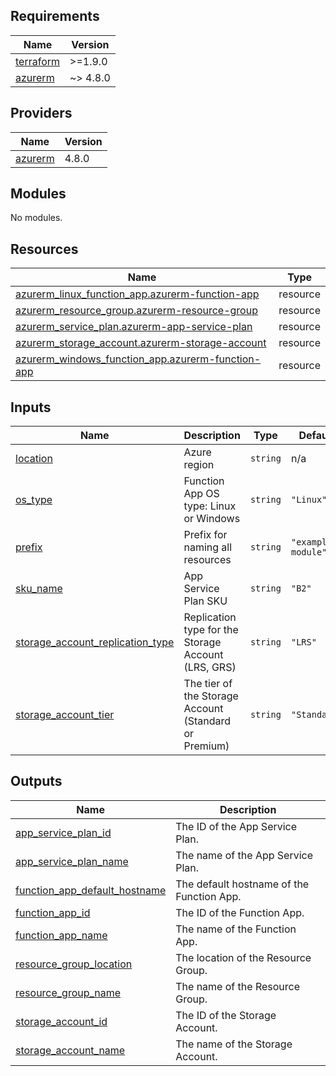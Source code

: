 ## Requirements

| Name | Version |
|------|---------|
| <a name="requirement_terraform"></a> [terraform](#requirement\_terraform) | >=1.9.0 |
| <a name="requirement_azurerm"></a> [azurerm](#requirement\_azurerm) | ~> 4.8.0 |

## Providers

| Name | Version |
|------|---------|
| <a name="provider_azurerm"></a> [azurerm](#provider\_azurerm) | 4.8.0 |

## Modules

No modules.

## Resources

| Name | Type |
|------|------|
| [azurerm_linux_function_app.azurerm-function-app](https://registry.terraform.io/providers/hashicorp/azurerm/latest/docs/resources/linux_function_app) | resource |
| [azurerm_resource_group.azurerm-resource-group](https://registry.terraform.io/providers/hashicorp/azurerm/latest/docs/resources/resource_group) | resource |
| [azurerm_service_plan.azurerm-app-service-plan](https://registry.terraform.io/providers/hashicorp/azurerm/latest/docs/resources/service_plan) | resource |
| [azurerm_storage_account.azurerm-storage-account](https://registry.terraform.io/providers/hashicorp/azurerm/latest/docs/resources/storage_account) | resource |
| [azurerm_windows_function_app.azurerm-function-app](https://registry.terraform.io/providers/hashicorp/azurerm/latest/docs/resources/windows_function_app) | resource |

## Inputs

| Name | Description | Type | Default | Required |
|------|-------------|------|---------|:--------:|
| <a name="input_location"></a> [location](#input\_location) | Azure region | `string` | n/a | yes |
| <a name="input_os_type"></a> [os\_type](#input\_os\_type) | Function App OS type: Linux or Windows | `string` | `"Linux"` | no |
| <a name="input_prefix"></a> [prefix](#input\_prefix) | Prefix for naming all resources | `string` | `"example-module"` | no |
| <a name="input_sku_name"></a> [sku\_name](#input\_sku\_name) | App Service Plan SKU | `string` | `"B2"` | no |
| <a name="input_storage_account_replication_type"></a> [storage\_account\_replication\_type](#input\_storage\_account\_replication\_type) | Replication type for the Storage Account (LRS, GRS) | `string` | `"LRS"` | no |
| <a name="input_storage_account_tier"></a> [storage\_account\_tier](#input\_storage\_account\_tier) | The tier of the Storage Account (Standard or Premium) | `string` | `"Standard"` | no |

## Outputs

| Name | Description |
|------|-------------|
| <a name="output_app_service_plan_id"></a> [app\_service\_plan\_id](#output\_app\_service\_plan\_id) | The ID of the App Service Plan. |
| <a name="output_app_service_plan_name"></a> [app\_service\_plan\_name](#output\_app\_service\_plan\_name) | The name of the App Service Plan. |
| <a name="output_function_app_default_hostname"></a> [function\_app\_default\_hostname](#output\_function\_app\_default\_hostname) | The default hostname of the Function App. |
| <a name="output_function_app_id"></a> [function\_app\_id](#output\_function\_app\_id) | The ID of the Function App. |
| <a name="output_function_app_name"></a> [function\_app\_name](#output\_function\_app\_name) | The name of the Function App. |
| <a name="output_resource_group_location"></a> [resource\_group\_location](#output\_resource\_group\_location) | The location of the Resource Group. |
| <a name="output_resource_group_name"></a> [resource\_group\_name](#output\_resource\_group\_name) | The name of the Resource Group. |
| <a name="output_storage_account_id"></a> [storage\_account\_id](#output\_storage\_account\_id) | The ID of the Storage Account. |
| <a name="output_storage_account_name"></a> [storage\_account\_name](#output\_storage\_account\_name) | The name of the Storage Account. |
